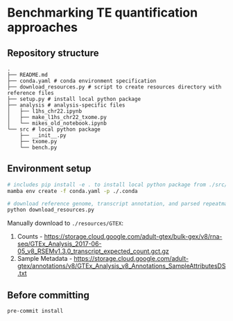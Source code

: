 # Benchmarking TE quantification approaches

## Repository structure

```
.
├── README.md
├── conda.yaml # conda environment specification
├── download_resources.py # script to create resources directory with reference files
├── setup.py # install local python package
├── analysis # analysis-specific files
│   ├── l1hs_chr22.ipynb
│   ├── make_l1hs_chr22_txome.py
│   └── mikes_old_notebook.ipynb
└── src # local python package
    ├── __init__.py
    ├── txome.py
    └── bench.py
```

## Environment setup

```bash
# includes pip install -e . to install local python package from ./src/
mamba env create -f conda.yaml -p ./.conda

# download reference genome, transcript annotation, and parsed repeatmasker annotation
python download_resources.py
```

Manually download to `./resources/GTEX`:

1. Counts - https://storage.cloud.google.com/adult-gtex/bulk-gex/v8/rna-seq/GTEx_Analysis_2017-06-05_v8_RSEMv1.3.0_transcript_expected_count.gct.gz
2. Sample Metadata - https://storage.cloud.google.com/adult-gtex/annotations/v8/GTEx_Analysis_v8_Annotations_SampleAttributesDS.txt

## Before committing

```bash
pre-commit install
```
